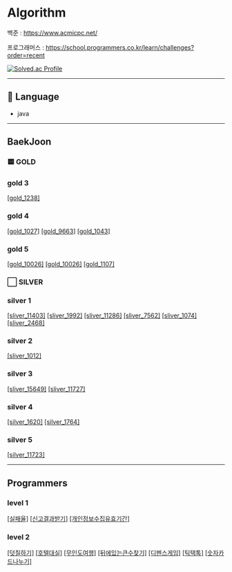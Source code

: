 # Algorithm

백준 : https://www.acmicpc.net/


프로그래머스 : https://school.programmers.co.kr/learn/challenges?order=recent

[![Solved.ac Profile](http://mazassumnida.wtf/api/v2/generate_badge?boj=wlwhdrnjs1)](https://solved.ac/wlwhdrnjs1/)

---

## 📖 Language
- java

---

## BaekJoon
### 🟨 GOLD
### gold 3
[[gold_1238]](https://github.com/jijongkwon/Algorithm/blob/main/src/main/java/baekjoon/gold/gold3/gold_1238)

### gold 4
[[gold_1027]](https://github.com/jijongkwon/Algorithm/blob/main/src/main/java/baekjoon/gold/gold4/gold_1027)
[[gold_9663]](https://github.com/jijongkwon/Algorithm/blob/main/src/main/java/baekjoon/gold/gold4/gold_9663)
[[gold_1043]](https://github.com/jijongkwon/Algorithm/blob/main/src/main/java/baekjoon/gold/gold4/gold_1043)

### gold 5
[[gold_10026]](https://github.com/jijongkwon/Algorithm/blob/main/src/main/java/baekjoon/gold/gold5/gold_10026)
[[gold_10026]](https://github.com/jijongkwon/Algorithm/blob/main/src/main/java/baekjoon/gold/gold5/gold_7569)
[[gold_1107]](https://github.com/jijongkwon/Algorithm/blob/main/src/main/java/baekjoon/gold/gold5/gold_1107)

### ⬜️ SILVER
### silver 1
[[sliver_11403]](https://github.com/jijongkwon/Algorithm/blob/main/src/main/java/baekjoon/silver/silver1/silver_11403)
[[sliver_1992]](https://github.com/jijongkwon/Algorithm/blob/main/src/main/java/baekjoon/silver/silver1/silver_1992)
[[sliver_11286]](https://github.com/jijongkwon/Algorithm/blob/main/src/main/java/baekjoon/silver/silver1/silver_11286)
[[sliver_7562]](https://github.com/jijongkwon/Algorithm/blob/main/src/main/java/baekjoon/silver/silver1/silver_7562)
[[sliver_1074]](https://github.com/jijongkwon/Algorithm/blob/main/src/main/java/baekjoon/silver/silver1/silver_1074)
[[sliver_2468]](https://github.com/jijongkwon/Algorithm/blob/main/src/main/java/baekjoon/silver/silver1/silver_2468)

### silver 2
[[sliver_1012]](https://github.com/jijongkwon/Algorithm/blob/main/src/main/java/baekjoon/silver/silver2/silver_1012)

### silver 3
[[sliver_15649]](https://github.com/jijongkwon/Algorithm/blob/main/src/main/java/baekjoon/silver/silver2/silver_15659)
[[sliver_11727]](https://github.com/jijongkwon/Algorithm/blob/main/src/main/java/baekjoon/silver/silver2/silver_11727)

### silver 4
[[silver_1620]](https://github.com/jijongkwon/Algorithm/blob/main/src/main/java/baekjoon/silver/silver4/silver_1620)
[[silver_1764]](https://github.com/jijongkwon/Algorithm/blob/main/src/main/java/baekjoon/silver/silver4/silver_1764)

### silver 5
[[silver_11723]](https://github.com/jijongkwon/Algorithm/blob/main/src/main/java/baekjoon/silver/silver5/silver_11723)

---

## Programmers

### level 1
[[실패율]](https://github.com/jijongkwon/Algorithm/tree/main/src/main/java/programmers/level1/%EC%8B%A4%ED%8C%A8%EC%9C%A8)
[[신고결과받기]](https://github.com/jijongkwon/Algorithm/tree/main/src/main/java/programmers/level1/%EC%8B%A0%EA%B3%A0%EA%B2%B0%EA%B3%BC%EB%B0%9B%EA%B8%B0)
[[개인정보수집유효기간]](https://github.com/jijongkwon/Algorithm/tree/main/src/main/java/programmers/level1/%EA%B0%9C%EC%9D%B8%EC%A0%95%EB%B3%B4%EC%88%98%EC%A7%91%EC%9C%A0%ED%9A%A8%EA%B8%B0%EA%B0%84)

### level 2
[[덧칠하기]](https://github.com/jijongkwon/Algorithm/tree/main/src/main/java/programmers/level2/%EB%8D%A7%EC%B9%A0%ED%95%98%EA%B8%B0)
[[호텔대실]](https://github.com/jijongkwon/Algorithm/tree/main/src/main/java/programmers/level2/%ED%98%B8%ED%85%94%EB%8C%80%EC%8B%A4)
[[무인도여행]](https://github.com/jijongkwon/Algorithm/tree/main/src/main/java/programmers/level2/%EB%AC%B4%EC%9D%B8%EB%8F%84%EC%97%AC%ED%96%89)
[[뒤에있는큰수찾기]](https://github.com/jijongkwon/Algorithm/tree/main/src/main/java/programmers/level2/%EB%92%A4%EC%97%90%EC%9E%88%EB%8A%94%ED%81%B0%EC%88%98%EC%B0%BE%EA%B8%B0)
[[디펜스게임]](https://github.com/jijongkwon/Algorithm/tree/main/src/main/java/programmers/level2/%EB%94%94%ED%8E%9C%EC%8A%A4%EA%B2%8C%EC%9E%84)
[[틱택톡]](https://github.com/jijongkwon/Algorithm/tree/main/src/main/java/programmers/level2/%ED%8B%B1%ED%83%9D%ED%86%A1)
[[숫자카드나누기]](https://github.com/jijongkwon/Algorithm/tree/main/src/main/java/programmers/level2/%EB%92%A4%EC%97%90%EC%9E%88%EB%8A%94%ED%81%B0%EC%88%98%EC%B0%BE%EA%B8%B0)